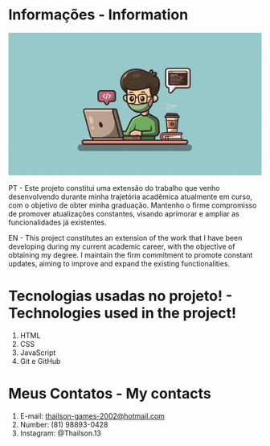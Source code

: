 # Informações - Information 
![preview](IMG/Readme.png)

PT - Este projeto constitui uma extensão do trabalho que venho desenvolvendo durante minha trajetória acadêmica atualmente em curso, com o objetivo de obter minha graduação. Mantenho o firme compromisso de promover atualizações constantes, visando aprimorar e ampliar as funcionalidades já existentes.

EN - This project constitutes an extension of the work that I have been developing during my current academic career, with the objective of obtaining my degree. I maintain the firm commitment to promote constant updates, aiming to improve and expand the existing functionalities.

# Tecnologias usadas no projeto! - Technologies used in the project!
1. HTML
2. CSS
3. JavaScript
4. Git e GitHub

# Meus Contatos - My contacts

1. E-mail: thailson-games-2002@hotmail.com
2. Number: (81) 98893-0428
3. Instagram: @Thailson.13